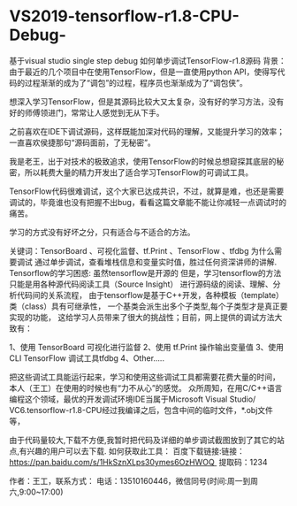 # VS2019-tensorflow-r1.8-CPU-Debug-
基于visual studio single step debug 如何单步调试TensorFlow-r1.8源码
背景：
由于最近的几个项目中在使用TensorFlow，但是一直使用python API，使得写代码的过程渐渐的成为了“调包”的过程，程序员也渐渐成为了“调包侠”。

想深入学习TensorFlow，但是其源码比较大又太复杂，没有好的学习方法，没有好的师傅领进门，常常让人感觉到无从下手。

之前喜欢在IDE下调试源码，这样既能加深对代码的理解，又能提升学习的效率；一直喜欢侯捷那句“源码面前，了无秘密”。

我是老王，出于对技术的极致追求，使用TensorFlow的时候总想窥探其底层的秘密，所以耗费大量的精力开发出了适合学习TensorFlow的可调试工具。

TensorFlow代码很难调试，这个大家已达成共识，不过，就算是难，也还是需要调试的，毕竟谁也没有把握不出bug，看看这篇文章能不能让你减轻一点调试时的痛苦。

学习的方式没有好坏之分，只有适合与不适合的方法。

关键词：TensorBoard 、可视化监督、tf.Print 、TensorFlow 、tfdbg
为什么需要调试
通过单步调试，查看堆栈信息和变量实时值，胜过任何资深讲师的讲解.
​
Tensorflow的学习困惑:
虽然tensorflow是开源的
但是，学习tensorflow的方法只能是用各种源代码阅读工具（Source Insight）
进行源码级的阅读、理解、分析代码间的关系流程，
由于tensorflow是基于C++开发，各种模板（template）类（class）具有可继承性，
一个基类会派生出多个子类型,每个子类型才是真正要实现的功能，
这给学习人员带来了很大的挑战性；目前，网上提供的调试方法大致有：

1、使用 TensorBoard 可视化进行监督
2、使用 tf.Print 操作输出变量值
3、使用CLI TensorFlow 调试工具tfdbg
4、Other…..

把这些调试工具能运行起来，学习和使用这些调试工具都需要花费大量的时间，
本人（王工）在使用的时候也有“力不从心”的感觉。
众所周知，在用C/C++语言编程这个领域，最优的开发调试环境IDE当属于Microsoft Visual Studio/ VC6.tensorflow-r1.8-CPU经过我编译之后，包含中间的临时文件，*.obj文件等，

由于代码量较大,下载不方便,我暂时把代码及详细的单步调试截图放到了其它的站点,有兴趣的用户可以去下载.
如何获取此工具：
百度下载链接:链接：https://pan.baidu.com/s/1HkSznXLps30ymes6OzHWOQ 
提取码：1234

作者：王工，联系方式：
电话：13510160446，微信同号(时间:周一到周六,9:00~17:00)
